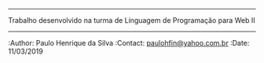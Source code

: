 *****************************************************************************
Trabalho desenvolvido na turma de Linguagem de Programação para Web II
*****************************************************************************

:Author: Paulo Henrique da Silva
:Contact: paulohfin@yahoo.com.br
:Date: 11/03/2019
